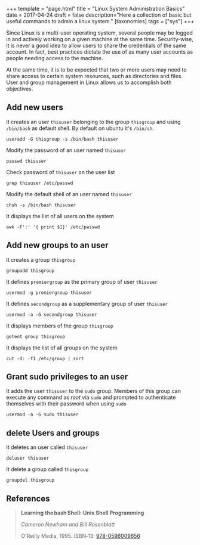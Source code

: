 +++
template = "page.html"
title = "Linux System Administration Basics"
date =  2017-04-24
draft = false
description="Here a collection of basic but useful commands to admin a linux system."
[taxonomies]
tags = ["sys"]
+++

Since Linux is a multi-user operating system, several people may be logged in and actively working on a given machine at the same time. Security-wise, it is never a good idea to allow users to share the credentials of the same account. In fact, best practices dictate the use of as many user accounts as people needing access to the machine.
 <!-- more -->
At the same time, it is to be expected that two or more users may need to share access to certain system resources, such as directories and files. User and group management in Linux allows us to accomplish both objectives.



## Add new users

It creates an user `thisuser` belonging to the group `thisgroup` and using `/bin/bash` as default shell. By default on ubuntu it's `/bin/sh`.
```
useradd -G thisgroup -s /bin/bash thisuser
```
Modify the password of an user named `thisuser`
```
passwd thisuser
```
Check password of `thisuser` on the user list
```
grep thisuser /etc/passwd
```
Modify the default shell of an user named `thisuser`
```
chsh -s /bin/bash thisuser
```
It displays the list of all users on the system
```
awk -F':' '{ print $1}' /etc/passwd
```


## Add new groups to an user

It creates a group `thisgroup`
```
groupadd thisgroup
```
It defines `premiergroup` as the primary group of user `thisuser` 
```
usermod -g premiergroup thisuser 
```
It defines `secondgroup` as a supplementary group of user `thisuser`
```
usermod -a -G secondgroup thisuser
```
It displays members of the group `thisgroup`
```
getent group thisgroup
```
It displays the list of all groups on the system
```
cut -d: -f1 /etc/group | sort
```

## Grant sudo privileges to an user

It adds the user `thisuser` to the `sudo` group. Members of this group can execute any command as *root* via `sudo` and prompted to authenticate themselves with their password when using `sudo`
```
usermod -a -G sudo thisuser
```

## delete Users and groups

It deletes an user called `thisuser`
```
deluser thisuser
```
It delete a group called `thisgroup`
```
groupdel thisgroup
```

## References

> **Learning the bash Shell: Unix Shell Programming**
>
> *Cameron Newham and Bill Rosenblatt*
>
> O'Reilly Media, 1995. ISBN‑13: [978-0596009656](https://openlibrary.org/isbn/978-0596009656)